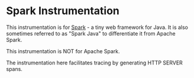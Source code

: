 # Spark Instrumentation

This instrumentation is for
[Spark](https://github.com/perwendel/spark) -
a tiny web framework for Java. It is also sometimes referred to as
"Spark Java" to differentiate it from Apache Spark.

This instrumentation is NOT for Apache Spark.

The instrumentation here facilitates tracing by generating HTTP SERVER spans.
